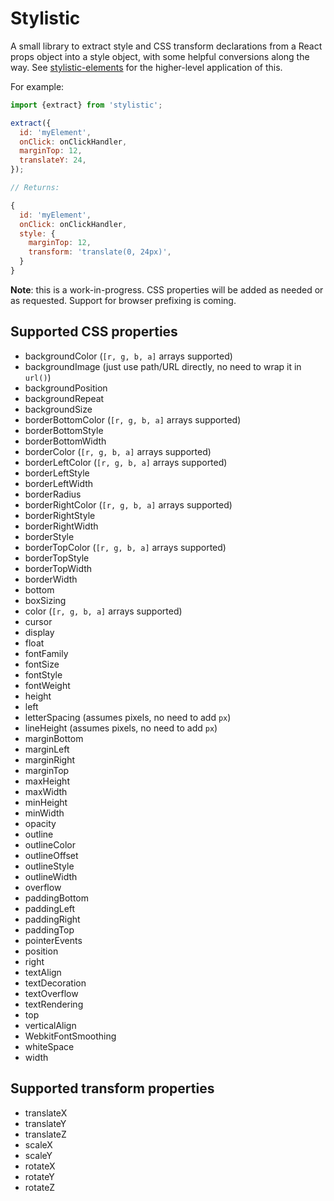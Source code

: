 # Stylistic

A small library to extract style and CSS transform declarations from a React props object into a style object, with some helpful conversions along the way. See [stylistic-elements](https://github.com/steadicat/stylistic-elements) for the higher-level application of this.

For example:

```js
import {extract} from 'stylistic';

extract({
  id: 'myElement',
  onClick: onClickHandler,
  marginTop: 12,
  translateY: 24,
});

// Returns:

{
  id: 'myElement',
  onClick: onClickHandler,
  style: {
    marginTop: 12,
    transform: 'translate(0, 24px)',
  }
}
```

**Note**: this is a work-in-progress. CSS properties will be added as needed or as requested. Support for browser prefixing is coming.

## Supported CSS properties

 - backgroundColor (`[r, g, b, a]` arrays supported)
 - backgroundImage (just use path/URL directly, no need to wrap it in `url()`)
 - backgroundPosition
 - backgroundRepeat
 - backgroundSize
 - borderBottomColor (`[r, g, b, a]` arrays supported)
 - borderBottomStyle
 - borderBottomWidth
 - borderColor (`[r, g, b, a]` arrays supported)
 - borderLeftColor (`[r, g, b, a]` arrays supported)
 - borderLeftStyle
 - borderLeftWidth
 - borderRadius
 - borderRightColor (`[r, g, b, a]` arrays supported)
 - borderRightStyle
 - borderRightWidth
 - borderStyle
 - borderTopColor (`[r, g, b, a]` arrays supported)
 - borderTopStyle
 - borderTopWidth
 - borderWidth
 - bottom
 - boxSizing
 - color (`[r, g, b, a]` arrays supported)
 - cursor
 - display
 - float
 - fontFamily
 - fontSize
 - fontStyle
 - fontWeight
 - height
 - left
 - letterSpacing (assumes pixels, no need to add `px`)
 - lineHeight (assumes pixels, no need to add `px`)
 - marginBottom
 - marginLeft
 - marginRight
 - marginTop
 - maxHeight
 - maxWidth
 - minHeight
 - minWidth
 - opacity
 - outline
 - outlineColor
 - outlineOffset
 - outlineStyle
 - outlineWidth
 - overflow
 - paddingBottom
 - paddingLeft
 - paddingRight
 - paddingTop
 - pointerEvents
 - position
 - right
 - textAlign
 - textDecoration
 - textOverflow
 - textRendering
 - top
 - verticalAlign
 - WebkitFontSmoothing
 - whiteSpace
 - width

## Supported transform properties

 - translateX
 - translateY
 - translateZ
 - scaleX
 - scaleY
 - rotateX
 - rotateY
 - rotateZ

